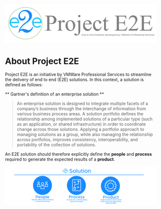 ![E2E](./img/E2E_Logo_github.png)

# About Project E2E
Project E2E is an initiative by VMWare Professional Services to streamline the delivery of end to end (E2E) solutions. In this context, a solution is defined as follows:

** Gartner's definition of an enterprise solution **

>An enterprise solution is designed to integrate multiple facets of a company’s business through the interchange of information from various business process areas.
A solution portfolio defines the relationship among implemented solutions of a particular type (such as an application, or shared infrastructure) in order to coordinate change across those solutions. Applying a portfolio approach to managing solutions as a group, while also managing the relationship across portfolios, improves consistency, interoperability, and portability of the collection of solutions. 

An E2E solution should therefore explicitly define the **people** and **process** required to generate the expected results of a **product**.

![E2E](./img/E2E_PPP.png)
